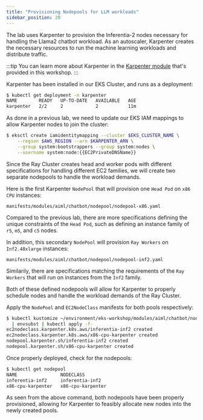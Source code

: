 ```yaml
---
title: "Provisioning Nodepools for LLM workloads"
sidebar_position: 20
---
```


The lab uses Karpenter to provision the Inferentia-2 nodes necessary for handling the Llama2 chatbot workload. As an autoscaler, Karpenter creates the necessary resources to run the machine learning workloads and distribute traffic.

:::tip
You can learn more about Karpenter in the [Karpenter module](../../autoscaling/compute/karpenter/index.md) that's provided in this workshop.
:::

Karpenter has been installed in our EKS Cluster, and runs as a deployment:

```bash
$ kubectl get deployment -n karpenter
NAME        READY   UP-TO-DATE   AVAILABLE   AGE
karpenter   2/2     2            2           11m
```

As done in a previous lab, we need to update our EKS IAM mappings to allow Karpenter nodes to join the cluster:

```bash
$ eksctl create iamidentitymapping --cluster $EKS_CLUSTER_NAME \
    --region $AWS_REGION --arn $KARPENTER_ARN \
    --group system:bootstrappers --group system:nodes \
    --username system:node:{{EC2PrivateDNSName}}
```

Since the Ray Cluster creates head and worker pods with different specifications for handling different EC2 families,
we will create two separate nodepools to handle the workload demands.

Here is the first Karpenter `NodePool` that will provision one `Head Pod` on `x86 CPU` instances:

```file
manifests/modules/aiml/chatbot/nodepool/nodepool-x86.yaml
```

Compared to the previous lab, there are more specifications defining the unique constraints
of the `Head Pod`, such as defining an instance family of `r5`, `m5`, and `c5` nodes.

In addition, this secondary `NodePool` will provision `Ray Workers` on `Inf2.48xlarge` instances:

```file
manifests/modules/aiml/chatbot/nodepool/nodepool-inf2.yaml
```

Similarily, there are specifications matching the requirements of the `Ray Workers` that will run
on instances from the `Inf2` family.

Both of these defined nodepools will allow for Karpenter to properly schedule nodes and handle
the workload demands of the Ray Cluster.

Apply the `NodePool` and `EC2NodeClass` manifests for both pools respectively:

```bash
$ kubectl kustomize ~/environment/eks-workshop/modules/aiml/chatbot/nodepool \
  | envsubst | kubectl apply -f-
ec2nodeclass.karpenter.k8s.aws/inferentia-inf2 created
ec2nodeclass.karpenter.k8s.aws/x86-cpu-karpenter created
nodepool.karpenter.sh/inferentia-inf2 created
nodepool.karpenter.sh/x86-cpu-karpenter created
```

Once properly deployed, check for the nodepools:

```bash
$ kubectl get nodepool
NAME                NODECLASS
inferentia-inf2     inferentia-inf2
x86-cpu-karpenter   x86-cpu-karpenter
```

As seen from the above command, both nodepools have been properly provisioned,
allowing for Karpenter to feasibly allocate new nodes into the newly created pools.
